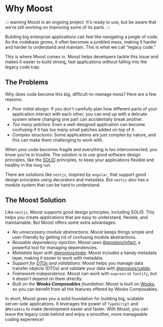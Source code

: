 # Why Moost

::: warning
Moost is an ongoing project. It's ready to use, but be aware that we're still working on improving some of its parts.
:::

Building big enterprise applications can feel like navigating a jungle of code. As the codebase grows, it often becomes a jumbled mess, making it harder and harder to understand and maintain. This is what we call "legacy code."

This is where Moost comes in. Moost helps developers tackle this issue and makes it easier to build strong, fast applications without falling into the legacy code trap.

## The Problems

Why does code become this big, difficult-to-manage mess? Here are a few reasons:

-   _Poor initial design_: If you don't carefully plan how different parts of your application interact with each other, you can end up with a delicate system where changing one part can accidentally break another.
-   _Too many patches_: Even a well-designed application can become confusing if it has too many small patches added on top of it.
-   _Complex structures_: Some applications are just complex by nature, and this can make them challenging to work with.

When your code becomes fragile and everything is too interconnected, you know you're in trouble. The solution is to use good software design principles, like the [SOLID](https://en.wikipedia.org/wiki/SOLID) principles, to keep your applications flexible and healthy in the long run.

There are solutions like `nestjs`, inspired by `angular`, that support good design principles using decorators and metadata. But `nestjs` also has a module system that can be hard to understand.

## The Moost Solution

Like `nestjs`, Moost supports good design principles, including SOLID. This helps you create applications that are easy to understand, flexible, and maintainable. But Moost offers some extra advantages:

-   _No unnecessary module abstractions_: Moost keeps things simple and user-friendly by getting rid of confusing module abstractions.
-   _Reusable dependency injection_: Moost uses [@prostojs/infact](https://github.com/prostojs/infact), a powerful tool for managing dependencies.
-   _Metadata layer with [@prostojs/mate](https://github.com/prostojs/mate)_: Moost includes a handy metadata layer, making it easier to work with metadata.
-   _Support for [DTOs](https://en.wikipedia.org/wiki/Data_transfer_object) and validations_: Moost helps you manage data transfer objects (DTOs) and validate your data with [@prostojs/valido](https://github.com/prostojs/valido).
-   _Framework independence_: Moost can work with `express` or `fastify`, but it doesn't depend on them directly.
-   _Built on the **Wooks Composables** foundation_: Moost is built on [Wooks](https://wooksjs.org), so you can benefit from all the features offered by Wooks Composables.

In short, Moost gives you a solid foundation for building big, scalable server-side applications. It leverages the power of `TypeScript` and `@Metadata` to make development easier and faster. With Moost, you can leave the legacy code behind and enjoy a smoother, more manageable coding experience!